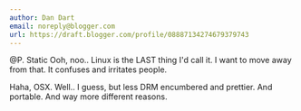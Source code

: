 ```yaml
---
author: Dan Dart
email: noreply@blogger.com
url: https://draft.blogger.com/profile/08887134274679379743
---
```


@P. Static
Ooh, noo.. Linux is the LAST thing I'd call it. I want to move away from that. It confuses and irritates people.

Haha, OSX. Well.. I guess, but less DRM encumbered and prettier. And portable. And way more different reasons.
